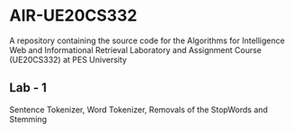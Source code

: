 # AIR-UE20CS332

A repository containing the source code for the Algorithms for Intelligence Web and Informational Retrieval Laboratory and Assignment Course (UE20CS332) at PES University

## Lab - 1
Sentence Tokenizer, Word Tokenizer, Removals of the StopWords and Stemming
